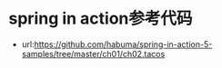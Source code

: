# spring in action参考代码
* url:https://github.com/habuma/spring-in-action-5-samples/tree/master/ch01/ch02.tacos